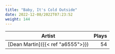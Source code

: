 ```yaml
---
title: "Baby, It's Cold Outside"
date: 2022-12-08/2022T07:23:52
weight: 144
---
```




 Artist | Plays 
----- | -----:
[Dean Martin]({{< ref "a6555">}}) | 54
